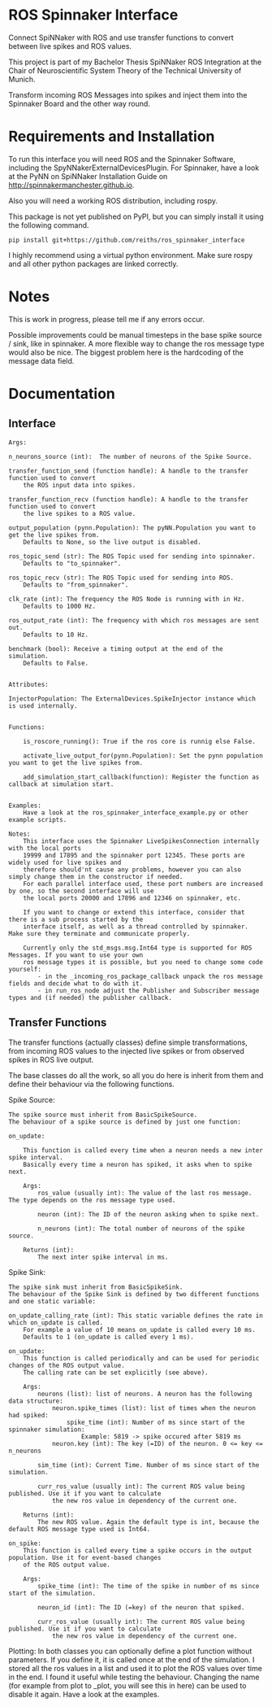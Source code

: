 # ROS Spinnaker Interface
Connect SpiNNaker with ROS and use transfer functions to convert between live spikes and ROS values.

This project is part of my Bachelor Thesis SpiNNaker ROS Integration at the Chair of Neuroscientific System Theory of the Technical University of Munich.

Transform incoming ROS Messages into spikes and inject them into the Spinnaker Board and the other way round.


# Requirements and Installation
To run this interface you will need ROS and the Spinnaker Software, including the SpyNNakerExternalDevicesPlugin.
For Spinnaker, have a look at the PyNN on SpiNNaker Installation Guide on http://spinnakermanchester.github.io.

Also you will need a working ROS distribution, including rospy.

This package is not yet published on PyPI, but you can simply install it using the following command.

	pip install git+https://github.com/reiths/ros_spinnaker_interface

I highly recommend using a virtual python environment. Make sure rospy and all other python packages are linked correctly.


# Notes
This is work in progress, please tell me if any errors occur. 

Possible improvements could be manual timesteps in the base spike source / sink, like in spinnaker.
A more flexible way to change the ros message type would also be nice. The biggest problem here is the hardcoding of the message data field.


# Documentation
## Interface

    Args:

    n_neurons_source (int):  The number of neurons of the Spike Source.

    transfer_function_send (function handle): A handle to the transfer function used to convert
        the ROS input data into spikes.
    
    transfer_function_recv (function handle): A handle to the transfer function used to convert
        the live spikes to a ROS value.
    
    output_population (pynn.Population): The pyNN.Population you want to get the live spikes from.
        Defaults to None, so the live output is disabled.

    ros_topic_send (str): The ROS Topic used for sending into spinnaker.
        Defaults to "to_spinnaker".

    ros_topic_recv (str): The ROS Topic used for sending into ROS.
        Defaults to "from_spinnaker".

    clk_rate (int): The frequency the ROS Node is running with in Hz.
        Defaults to 1000 Hz.
    
    ros_output_rate (int): The frequency with which ros messages are sent out.
        Defaults to 10 Hz.

    benchmark (bool): Receive a timing output at the end of the simulation.
        Defaults to False.


    Attributes:

    InjectorPopulation: The ExternalDevices.SpikeInjector instance which is used internally.


    Functions:
        
        is_roscore_running(): True if the ros core is runnig else False.

        activate_live_output_for(pynn.Population): Set the pynn population you want to get the live spikes from.

        add_simulation_start_callback(function): Register the function as callback at simulation start.


    Examples:
        Have a look at the ros_spinnaker_interface_example.py or other example scripts.

    Notes:
        This interface uses the Spinnaker LiveSpikesConnection internally with the local ports
        19999 and 17895 and the spinnaker port 12345. These ports are widely used for live spikes and
        therefore should'nt cause any problems, however you can also simply change them in the constructor if needed.
        For each parallel interface used, these port numbers are increased by one, so the second interface will use
        the local ports 20000 and 17896 and 12346 on spinnaker, etc.

        If you want to change or extend this interface, consider that there is a sub process started by the 
        interface itself, as well as a thread controlled by spinnaker. Make sure they terminate and communicate properly.

        Currently only the std_msgs.msg.Int64 type is supported for ROS Messages. If you want to use your own
        ros message types it is possible, but you need to change some code yourself:
            - in the _incoming_ros_package_callback unpack the ros message fields and decide what to do with it.
            - in run_ros_node adjust the Publisher and Subscriber message types and (if needed) the publisher callback.

## Transfer Functions
The transfer functions (actually classes) define simple transformations, from incoming ROS values to the injected
live spikes or from observed spikes in ROS live output.

The base classes do all the work, so all you do here is inherit from them and define their behaviour
via the following functions.


Spike Source:

    The spike source must inherit from BasicSpikeSource.
    The behaviour of a spike source is defined by just one function:

    on_update:

        This function is called every time when a neuron needs a new inter spike interval.
        Basically every time a neuron has spiked, it asks when to spike next.

        Args:
            ros_value (usually int): The value of the last ros message. The type depends on the ros message type used.
            
            neuron (int): The ID of the neuron asking when to spike next.

            n_neurons (int): The total number of neurons of the spike source.

        Returns (int):
            The next inter spike interval in ms.


Spike Sink:

    The spike sink must inherit from BasicSpikeSink.
    The behaviour of the Spike Sink is defined by two different functions and one static variable:

    on_update_calling_rate (int): This static variable defines the rate in which on_update is called.
        For example a value of 10 means on_update is called every 10 ms.
        Defaults to 1 (on_update is called every 1 ms).

    on_update:
        This function is called periodically and can be used for periodic changes of the ROS output value.
        The calling rate can be set explicitly (see above).

        Args:
            neurons (list): list of neurons. A neuron has the following data structure:
                neuron.spike_times (list): list of times when the neuron had spiked:
                    spike_time (int): Number of ms since start of the spinnaker simulation:
                        Example: 5819 -> spike occured after 5819 ms
                neuron.key (int): The key (=ID) of the neuron. 0 <= key <= n_neurons

            sim_time (int): Current Time. Number of ms since start of the simulation.

            curr_ros_value (usually int): The current ROS value being published. Use it if you want to calculate
                the new ros value in dependency of the current one.

        Returns (int): 
            The new ROS value. Again the default type is int, because the default ROS message type used is Int64.

    on_spike:
        This function is called every time a spike occurs in the output population. Use it for event-based changes
        of the ROS output value.

        Args:
            spike_time (int): The time of the spike in number of ms since start of the simulation.

            neuron_id (int): The ID (=key) of the neuron that spiked.

            curr_ros_value (usually int): The current ROS value being published. Use it if you want to calculate
                the new ros value in dependency of the current one.


Plotting:
    In both classes you can optionally define a plot function without parameters.
    If you define it, it is called once at the end of the simulation. I stored all the ros values in a list and 
    used it to plot the ROS values over time in the end. I found it useful while testing the behaviour.
    Changing the name (for example from plot to _plot, you will see this in here) can be used to disable it again.
    Have a look at the examples.
